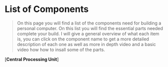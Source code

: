 # List of Components



>On this page you will find a list of the components need for building a personal computer. On this list you will 
find the essential parts needed complete your build. I will give a general overview of what each item is, you
can click on the component name to get a more detailed description of each one as well as more in depth video and 
a basic video how how to insall some of the parts.

[**Central Processing Unit**]
